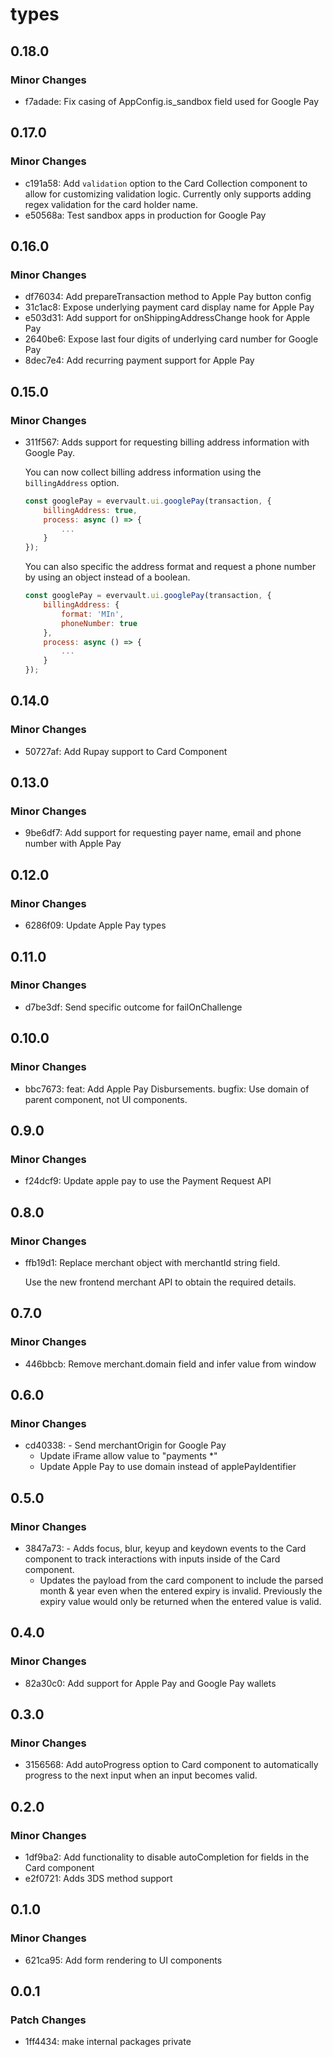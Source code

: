 # types

## 0.18.0

### Minor Changes

- f7adade: Fix casing of AppConfig.is_sandbox field used for Google Pay

## 0.17.0

### Minor Changes

- c191a58: Add `validation` option to the Card Collection component to allow for customizing validation logic. Currently only supports adding regex validation for the card holder name.
- e50568a: Test sandbox apps in production for Google Pay

## 0.16.0

### Minor Changes

- df76034: Add prepareTransaction method to Apple Pay button config
- 31c1ac8: Expose underlying payment card display name for Apple Pay
- e503d31: Add support for onShippingAddressChange hook for Apple Pay
- 2640be6: Expose last four digits of underlying card number for Google Pay
- 8dec7e4: Add recurring payment support for Apple Pay

## 0.15.0

### Minor Changes

- 311f567: Adds support for requesting billing address information with Google Pay.

  You can now collect billing address information using the `billingAddress` option.

  ```js
  const googlePay = evervault.ui.googlePay(transaction, {
      billingAddress: true,
      process: async () => {
          ...
      }
  });
  ```

  You can also specific the address format and request a phone number by using an object instead of a boolean.

  ```js
  const googlePay = evervault.ui.googlePay(transaction, {
      billingAddress: {
          format: 'MIn',
          phoneNumber: true
      },
      process: async () => {
          ...
      }
  });
  ```

## 0.14.0

### Minor Changes

- 50727af: Add Rupay support to Card Component

## 0.13.0

### Minor Changes

- 9be6df7: Add support for requesting payer name, email and phone number with Apple Pay

## 0.12.0

### Minor Changes

- 6286f09: Update Apple Pay types

## 0.11.0

### Minor Changes

- d7be3df: Send specific outcome for failOnChallenge

## 0.10.0

### Minor Changes

- bbc7673: feat: Add Apple Pay Disbursements. bugfix: Use domain of parent component, not UI components.

## 0.9.0

### Minor Changes

- f24dcf9: Update apple pay to use the Payment Request API

## 0.8.0

### Minor Changes

- ffb19d1: Replace merchant object with merchantId string field.

  Use the new frontend merchant API to obtain the required details.

## 0.7.0

### Minor Changes

- 446bbcb: Remove merchant.domain field and infer value from window

## 0.6.0

### Minor Changes

- cd40338: - Send merchantOrigin for Google Pay
  - Update iFrame allow value to "payments \*"
  - Update Apple Pay to use domain instead of applePayIdentifier

## 0.5.0

### Minor Changes

- 3847a73: - Adds focus, blur, keyup and keydown events to the Card component to track interactions with inputs inside of the Card component.
  - Updates the payload from the card component to include the parsed month & year even when the entered expiry is invalid. Previously the expiry value would only be returned when the entered value is valid.

## 0.4.0

### Minor Changes

- 82a30c0: Add support for Apple Pay and Google Pay wallets

## 0.3.0

### Minor Changes

- 3156568: Add autoProgress option to Card component to automatically progress to the next input when an input becomes valid.

## 0.2.0

### Minor Changes

- 1df9ba2: Add functionality to disable autoCompletion for fields in the Card component
- e2f0721: Adds 3DS method support

## 0.1.0

### Minor Changes

- 621ca95: Add form rendering to UI components

## 0.0.1

### Patch Changes

- 1ff4434: make internal packages private
